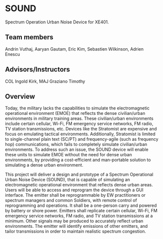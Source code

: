 # SOUND

Spectrum Operation Urban Noise Device for XE401.

## Team members

Andrin Vuthaj, Aaryan Gautam, Eric Kim, Sebastien Wilkinson, Adrien Enescu

## Advisors/Instructors

COL Ingold Kirk, MAJ Graziano Timothy

## Overview

Today, the military lacks the capabilities to simulate the electromagnetic operational environment (EMOE) that reflects the dense civilian/urban environments in military training areas. These civilian/urban environments include certain cellular, Wi-Fi, FM emergency service networks, FM radio, TV station transmissions, etc. Devices like the Stratomist are expensive and focus on emulating tactical environments. Additionally, Stratomist is limited to single-channel plain text (SC/PT) and frequency-agile (such as frequency hop) communications, which fails to completely simulate civilian/urban environments. To address such an issue, the SOUND device will enable these units to simulate EMOE without the need for dense urban environments, by providing a cost-efficient and man-portable solution to simulating a dense urban environment. 

This project will deliver a design and prototype of a Spectrum Operational Urban Noise Device (SOUND), that is capable of simulating an electromagnetic operational environment that reflects dense urban areas. Users will be able to access and reprogram the device through a GUI interface. The emitter shall be reprogrammable by EW practitioners or spectrum managers and common Soldiers, with remote control of reprogramming and operations. It shall be a one-person carry and powered by battery or shore power. Emitters shall replicate certain cellular, Wi-Fi, FM emergency service networks, FM radio, and TV station transmissions at a minimum. Other signals may be produced to accurately reflect urban environments. The emitter will identify emissions of other emitters, and tailor transmissions in order to maintain realistic spectrum congestion. 
